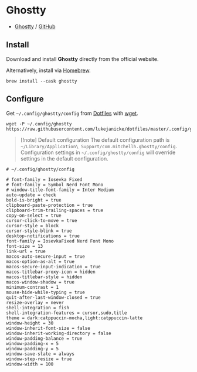 # Ghostty

- [Ghostty](https://ghostty.org) / [GitHub](https://github.com/ghostty-org/ghostty)

## Install

Download and install **Ghostty** directly from the official website.

Alternatively, install via [Homebrew](Homebrew.md).

```shell
brew install --cask ghostty
```

## Configure

Get `~/.config/ghostty/config` from [Dotfiles](Dotfiles.md) with [wget](wget.md).

```shell
wget -P ~/.config/ghostty https://raw.githubusercontent.com/lukejanicke/dotfiles/master/.config/ghostty/config
```

> [!note] Default configuration
> The default configuration path is `~/Library/Application\ Support/com.mitchellh.ghostty/config`. Configuration settings in `~/.config/ghostty/config` will override settings in the default configuration.

```config
# ~/.config/ghostty/config

# font-family = Iosevka Fixed
# font-family = Symbol Nerd Font Mono
# window-title-font-family = Inter Medium
auto-update = check
bold-is-bright = true
clipboard-paste-protection = true
clipboard-trim-trailing-spaces = true
copy-on-select = true
cursor-click-to-move = true
cursor-style = block
cursor-style-blink = true
desktop-notifications = true
font-family = IosevkaFixed Nerd Font Mono
font-size = 13
link-url = true
macos-auto-secure-input = true
macos-option-as-alt = true
macos-secure-input-indication = true
macos-titlebar-proxy-icon = hidden
macos-titlebar-style = hidden
macos-window-shadow = true
minimum-contrast = 1
mouse-hide-while-typing = true
quit-after-last-window-closed = true
resize-overlay = never
shell-integration = fish
shell-integration-features = cursor,sudo,title
theme = dark:catppuccin-mocha,light:catppuccin-latte
window-height = 30
window-inherit-font-size = false
window-inherit-working-directory = false
window-padding-balance = true
window-padding-x = 5
window-padding-y = 5
window-save-state = always
window-step-resize = true
window-width = 100
```
